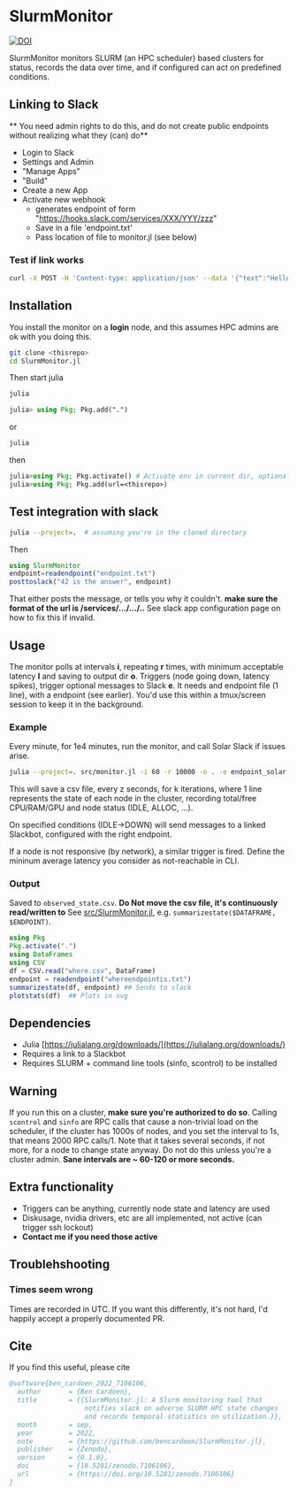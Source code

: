 # SlurmMonitor

[![DOI](https://zenodo.org/badge/DOI/10.5281/zenodo.7106106.svg)](https://doi.org/10.5281/zenodo.7106106)


SlurmMonitor monitors SLURM (an HPC scheduler) based clusters for status, records the data over time, and if configured can act on predefined conditions.

## Linking to Slack
** You need admin rights to do this, and do not create public endpoints without realizing what they (can) do**

- Login to Slack
- Settings and Admin
- "Manage Apps"
- "Build"
- Create a new App
- Activate new webhook
  - generates endpoint of form "https://hooks.slack.com/services/XXX/YYY/zzz"
  - Save in a file 'endpoint.txt'
  - Pass location of file to monitor.jl (see below)

### Test if link works
```bash
curl -X POST -H 'Content-type: application/json' --data '{"text":"Hello, World!"}' $URL
```

## Installation
You install the monitor on a **login** node, and this assumes HPC admins are ok with you doing this.
```bash
git clone <thisrepo>
cd SlurmMonitor.jl
```
Then start julia
```bash
julia
```
```julia
julia> using Pkg; Pkg.add(".")
```
or
```bash
julia
```
then
```julia
julia>using Pkg; Pkg.activate() # Activate env in current dir, optional
julia>using Pkg; Pkg.add(url=<thisrepo>)
```

## Test integration with slack
```bash
julia --project=.  # assuming you're in the cloned directory
```
Then
```julia
using SlurmMonitor
endpoint=readendpoint("endpoint.txt")
posttoslack("42 is the answer", endpoint)
```
That either posts the message, or tells you why it couldn't.
**make sure the format of the url is /services/.../.../..**
See slack app configuration page on how to fix this if invalid.

## Usage
The monitor polls at intervals **i**, repeating **r** times, with minimum acceptable latency **l** and saving to output dir **o**.
Triggers (node going down, latency spikes), trigger optional messages to Slack **e**.
It needs and endpoint file (1 line), with a endpoint (see earlier).
You'd use this within a tmux/screen session to keep it in the background.
### Example
Every minute, for 1e4 minutes, run the monitor, and call Solar Slack if issues arise.
```bash
julia --project=. src/monitor.jl -i 60 -r 10000 -o . -e endpoint_solar.txt -l 40
```
This will save a csv file, every z seconds, for k iterations, where 1 line represents the state of each node in the cluster, recording total/free CPU/RAM/GPU and node status (IDLE, ALLOC, ...).

On specified conditions (IDLE->DOWN) will send messages to a linked Slackbot, configured with the right endpoint.

If a node is not responsive (by network), a similar trigger is fired. Define the mininum average latency you consider as not-reachable in CLI.

### Output
Saved to `observed_state.csv`.
**Do Not move the csv file, it's continuously read/written to**
See [src/SlurmMonitor.jl](src/SlurmMonitor.jl), e.g. `summarizestate($DATAFRAME, $ENDPOINT)`.
```julia
using Pkg
Pkg.activate(".")
using DataFrames
using CSV
df = CSV.read("where.csv", DataFrame)
endpoint = readendpoint("whereendpointis.txt")
summarizestate(df, endpoint) ## Sends to slack
plotstats(df)  ## Plots in svg
```

## Dependencies
- Julia [https://julialang.org/downloads/](https://julialang.org/downloads/)
- Requires a link to a Slackbot
- Requires SLURM + command line tools (sinfo, scontrol) to be installed



## Warning
If you run this on a cluster, **make sure you're authorized to do so**. Calling `scontrol` and `sinfo` are RPC calls that cause a non-trivial load on the scheduler, if the cluster has 1000s of nodes, and you set the interval to 1s, that means 2000 RPC calls/1.
Note that it takes several seconds, if not more, for a node to change state anyway.
Do not do this unless you're a cluster admin.
**Sane intervals are ~ 60-120 or more seconds.**

## Extra functionality
- Triggers can be anything, currently node state and latency are used
- Diskusage, nvidia drivers, etc are all implemented, not active (can trigger ssh lockout)
- **Contact me if you need those active**

## Troublehshooting
### Times seem wrong
Times are recorded in UTC. If you want this differently, it's not hard, I'd happily accept a properly documented PR.


## Cite
If you find this useful, please cite
```bibtex
@software{ben_cardoen_2022_7106106,
  author       = {Ben Cardoen},
  title        = {{SlurmMonitor.jl: A Slurm monitoring tool that
                   notifies slack on adverse SLURM HPC state changes
                   and records temporal statistics on utilization.}},
  month        = sep,
  year         = 2022,
  note         = {https://github.com/bencardoen/SlurmMonitor.jl},
  publisher    = {Zenodo},
  version      = {0.1.0},
  doi          = {10.5281/zenodo.7106106},
  url          = {https://doi.org/10.5281/zenodo.7106106}
}
```
